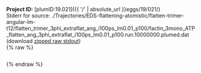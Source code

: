**Project ID:** [plumID:19.021]({{ '/' | absolute_url }}eggs/19/021/)  
Stderr for source:  ./Trajectories/EDS-flattening-atomistic/flatten-trimer-angular-lm-t12/flatten_trimer_3phi_extraflat_ang_i100ps_lm0.01_p100/factin_3mono_ATP_flatten_ang_3phi_extraflat_i100ps_lm0.01_p100.run.10000000.plumed.dat   
(download [zipped raw stdout](factin_3mono_ATP_flatten_ang_3phi_extraflat_i100ps_lm0.01_p100.run.10000000.plumed.dat.plumed.stdout.txt.zip))  
{% raw %}
<pre>
</pre>
{% endraw %}
